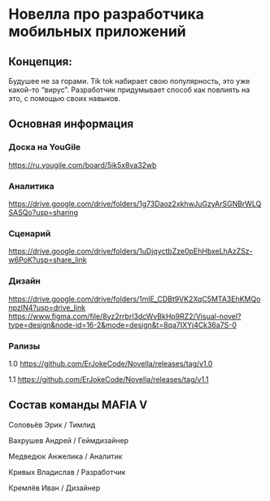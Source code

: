 # Новелла про разработчика мобильных приложений

## Концепция:
Будушее не за горами. Tik tok набирает свою популярность, это уже какой-то “вирус”. Разработчик придумывает способ как повлиять на это, с помощью своих навыков.

## Основная информация

### Доска на YouGile 
https://ru.yougile.com/board/5ik5x8va32wb

### Аналитика 
https://drive.google.com/drive/folders/1g73Daoz2xkhwJuGzyArSGNBrWLQSASQo?usp=sharing

### Сценарий 
https://drive.google.com/drive/folders/1uDjqyctbZze0pEhHbxeLhAzZSz-w6PoK?usp=share_link

### Дизайн
https://drive.google.com/drive/folders/1mlE_CDBt9VK2XqC5MTA3EhKMQonpzIN4?usp=drive_link
https://www.figma.com/file/8yz2rrbrl3dcWvBkHp9RZ2/Visual-novel?type=design&node-id=16-2&mode=design&t=8qa7IXYj4Ck36a7S-0

### Рализы 
1.0 https://github.com/ErJokeCode/Novella/releases/tag/v1.0

1.1 https://github.com/ErJokeCode/Novella/releases/tag/v1.1

## Состав команды MAFIA V
Соловьёв Эрик / Тимлид

Вахрушев Андрей / Геймдизайнер

Медведюк Анжелика / Аналитик

Кривых Владислав / Разработчик

Кремлёв Иван / Дизайнер


